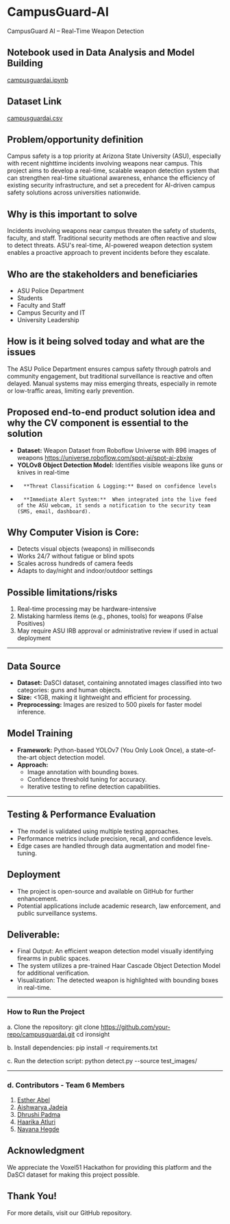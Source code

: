 # CampusGuard-AI
CampusGuard AI – Real-Time Weapon Detection

## Notebook used in Data Analysis and Model Building
[campusguardai.ipynb](https://github.com/AbelEsther/CampusGuard-AI.ipynb)

## Dataset Link
[campusguardai.csv](https://github.com/AbelEsther/CampusGuard-AI.csv)


## **Problem/opportunity definition**
Campus safety is a top priority at Arizona State University (ASU), especially with recent nighttime incidents involving weapons near campus. This project aims to develop a real-time, scalable weapon detection system that can strengthen real-time situational awareness, enhance the efficiency of existing security infrastructure, and set a precedent for AI-driven campus safety solutions across universities nationwide.

## **Why is this important to solve**
Incidents involving weapons near campus threaten the safety of students, faculty, and staff. Traditional security methods are often reactive and slow to detect threats. ASU's real-time, AI-powered weapon detection system enables a proactive approach to prevent incidents before they escalate.

## **Who are the stakeholders and beneficiaries**
- ASU Police Department
- Students
- Faculty and Staff
- Campus Security and IT
- University Leadership

## **How is it being solved today and what are the issues**
The ASU Police Department ensures campus safety through patrols and community engagement, but traditional surveillance is reactive and often delayed. Manual systems may miss emerging threats, especially in remote or low-traffic areas, limiting early prevention.

## **Proposed end-to-end product solution idea and why the CV component is essential to the solution**
-	**Dataset:** Weapon Dataset from Roboflow Universe with 896 images of weapons https://universe.roboflow.com/spot-ai/spot-ai-zbxjw
-	**YOLOv8 Object Detection Model:**  Identifies visible weapons like guns or knives in real-time
-		**Threat Classification & Logging:** Based on confidence levels
-		**Immediate Alert System:**  When integrated into the live feed of the ASU webcam, it sends a notification to the security team (SMS, email, dashboard).

## **Why Computer Vision is Core:**
- Detects visual objects (weapons) in milliseconds
- Works 24/7 without fatigue or blind spots
- Scales across hundreds of camera feeds
- Adapts to day/night and indoor/outdoor settings

## **Possible limitations/risks**
1.	Real-time processing may be hardware-intensive
2.	Mistaking harmless items (e.g., phones, tools) for weapons (False Positives)
3.	May require ASU IRB approval or administrative review if used in actual deployment

---

## **Data Source**
- **Dataset:** DaSCI dataset, containing annotated images classified into two categories: guns and human objects.
- **Size:** <1GB, making it lightweight and efficient for processing.
- **Preprocessing:** Images are resized to 500 pixels for faster model inference.

## **Model Training**
- **Framework:** Python-based YOLOv7 (You Only Look Once), a state-of-the-art object detection model.
- **Approach:**
  - Image annotation with bounding boxes.
  - Confidence threshold tuning for accuracy.
  - Iterative testing to refine detection capabilities.
           
----
## **Testing & Performance Evaluation**
- The model is validated using multiple testing approaches.
-  Performance metrics include precision, recall, and confidence levels.
-  Edge cases are handled through data augmentation and model fine-tuning.

## **Deployment**
- The project is open-source and available on GitHub for further enhancement.
-  Potential applications include academic research, law enforcement, and public surveillance systems.

## **Deliverable**:
- Final Output: An efficient weapon detection model visually identifying firearms in public spaces. 
- The system utilizes a pre-trained Haar Cascade Object Detection Model for additional verification.
- Visualization: The detected weapon is highlighted with bounding boxes in real-time.

---
### **How to Run the Project**
a. Clone the repository:
   git clone https://github.com/your-repo/campusguardai.git
   cd ironsight
  
b. Install dependencies:
   pip install -r requirements.txt

c. Run the detection script:
   python detect.py --source test_images/

---
### d. **Contributors - Team 6 Members**
1. [Esther Abel](https://www.linkedin.com/in/abelesther/)
2. [Aishwarya Jadeja]()
3. [Dhrushi Padma]()
4. [Haarika Atluri]()
5. [Nayana Hegde]( )

## **Acknowledgment**
We appreciate the Voxel51 Hackathon for providing this platform and the DaSCI dataset for making this project possible.

**Thank You!**
---
For more details, visit our GitHub repository.


